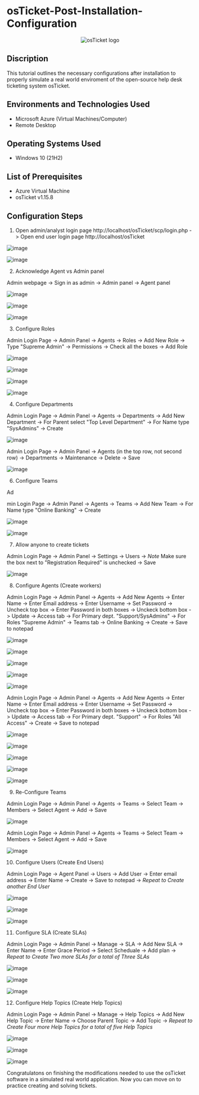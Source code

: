 # osTicket-Post-Installation-Configuration
<p align="center">
<img src="https://i.imgur.com/Clzj7Xs.png" alt="osTicket logo"/>
</p>

<h2>Discription </h2>

This tutorial outlines the necessary configurations after installation to properly simulate a real world enviroment of the open-source help desk ticketing system osTicket.<br />

<h2>Environments and Technologies Used</h2>

- Microsoft Azure (Virtual Machines/Computer)
- Remote Desktop
  
<h2>Operating Systems Used </h2>

- Windows 10</b> (21H2)

<h2>List of Prerequisites</h2>

- Azure Virtual Machine
- osTicket v1.15.8


<h2>Configuration Steps</h2>

1. Open admin/analyst login page http://localhost/osTicket/scp/login.php -> Open end user login page http://localhost/osTicket 
 <p> 
</p>

![image](https://github.com/user-attachments/assets/b8a0a16a-18d9-492d-93e3-b9eca5669332)
 <p> 
</p>

![image](https://github.com/user-attachments/assets/92aa8792-6bd6-48bd-a8f8-478b53b88f16)
 <p> 
</p>

2. Acknowledge Agent vs Admin panel  
 <p> 
</p>

Admin webpage -> Sign in as admin -> Admin panel -> Agent panel

![image](https://github.com/user-attachments/assets/7eeface6-2228-4786-b4e5-a095f33507bc)
 <p> 
</p>

![image](https://github.com/user-attachments/assets/486071fe-2ba4-4c6a-9591-871231976ed5)
 <p> 
</p>

![image](https://github.com/user-attachments/assets/6403fbde-143d-4a5e-8820-626e80fcf40d)
 <p> 
</p>

3. Configure Roles
 <p> 
</p>

Admin Login Page -> Admin Panel -> Agents -> Roles -> Add New Role -> Type "Supreme Admin" -> Permissions -> Check all the boxes -> Add Role
 <p> 
</p>

![image](https://github.com/user-attachments/assets/c88cd158-5ee3-4221-b331-a223e99ed207)
 <p> 
</p>

![image](https://github.com/user-attachments/assets/4b67e5ab-95e4-432a-ac01-07187479cd36)
 <p> 
</p>

![image](https://github.com/user-attachments/assets/f3e3a003-1e10-45bd-b172-06f82f4dbbe2)
 <p> 
</p>

![image](https://github.com/user-attachments/assets/a6874e44-fa6c-4664-8796-ea84b55183dc)
 <p> 
</p>

4. Configure Departments
 <p> 
</p>

Admin Login Page -> Admin Panel -> Agents -> Departments -> Add New Department -> For Parent select "Top Level Department" -> For Name type "SysAdmins" -> Create
 <p> 
</p>

![image](https://github.com/user-attachments/assets/1653c26d-e825-4116-9a2e-48dd5394947b)
 <p> 
</p>

Admin Login Page -> Admin Panel -> Agents (in the top row, not second row) -> Departments -> Maintenance -> Delete -> Save
 <p> 
</p>

![image](https://github.com/user-attachments/assets/1cca647a-cf5d-469b-b643-3a72b7f70c1d)
 <p> 
</p>

6. Configure Teams
 <p> 
</p>

Ad <p> 
</p>
min Login Page -> Admin Panel -> Agents -> Teams -> Add New Team -> For Name type "Online Banking" -> Create

![image](https://github.com/user-attachments/assets/39d4d901-f4bf-41c7-b36e-9b72adb4e456)
 <p> 
</p>

![image](https://github.com/user-attachments/assets/53dee0ae-9b68-4c2a-ba5a-0da2a27bd8cb)
 <p> 
</p>

7. Allow anyone to create tickets
 <p> 
</p>

Admin Login Page -> Admin Panel -> Settings -> Users -> *Note* Make sure the box next to "Registration Required" is unchecked -> Save 
 <p> 
</p>

![image](https://github.com/user-attachments/assets/ec467781-1996-4de4-8f85-7749c9d2f0dd)
 <p> 
</p>

8. Configure Agents (Create workers)
 <p> 
</p>

Admin Login Page -> Admin Panel -> Agents -> Add New Agents -> Enter Name -> Enter Email address -> Enter Username -> Set Password -> Uncheck top box -> Enter Password in both boxes -> Unckeck bottom box -> Update -> Access tab -> For Primary dept. "Support/SysAdmins" -> For Roles "Supreme Admin" -> Teams tab -> Online Banking -> Create -> Save to notepad
 <p> 
</p>

![image](https://github.com/user-attachments/assets/c29ec573-2224-4408-bb8c-8ef28601419e)
 <p> 
</p>

![image](https://github.com/user-attachments/assets/1307b1a9-750e-4391-9ac0-1ac213ae6cf8)
 <p> 
</p>

![image](https://github.com/user-attachments/assets/66b866cf-fc1b-4b05-bff3-03e78c25d815)
 <p> 
</p>

![image](https://github.com/user-attachments/assets/5376e259-6518-4487-aa66-0d35bc0560e3)
 <p> 
</p>

![image](https://github.com/user-attachments/assets/43bc501d-a4cf-414e-92db-042082c5bb29)
 <p> 
</p>

Admin Login Page -> Admin Panel -> Agents -> Add New Agents -> Enter Name -> Enter Email address -> Enter Username -> Set Password -> Uncheck top box -> Enter Password in both boxes -> Unckeck bottom box -> Update -> Access tab -> For Primary dept. "Support" -> For Roles "All Access" -> Create -> Save to notepad
 <p> 
</p>

![image](https://github.com/user-attachments/assets/7ad97cf2-07ba-4af7-8547-32cf2184d34d)
 <p> 
</p>

![image](https://github.com/user-attachments/assets/09ea5d5c-1c36-4abb-987d-3be56992617f)
 <p> 
</p>

![image](https://github.com/user-attachments/assets/b68a12a6-5b2c-4e4d-80d4-25be9d7516bf)
 <p> 
</p>

![image](https://github.com/user-attachments/assets/4b5a1c04-e914-4864-b107-82278b0c44d3)
 <p> 
</p>

![image](https://github.com/user-attachments/assets/3c6f3612-f84b-416c-be4e-4e2748ae6fc2)
 <p> 
</p>

9. Re-Configure Teams
<p> 
</p>

Admin Login Page -> Admin Panel -> Agents -> Teams -> Select Team -> Members -> Select Agent -> Add -> Save
 <p> 
</p>

![image](https://github.com/user-attachments/assets/cb3705b1-2599-42c4-b219-2bfa406b4efa)
 <p> 
</p>

Admin Login Page -> Admin Panel -> Agents -> Teams -> Select Team -> Members -> Select Agent -> Add -> Save
 <p> 
</p>

![image](https://github.com/user-attachments/assets/48664fb5-575f-4b5e-8499-cd6a97e446fd)
 <p> 
</p>

10. Configure Users (Create End Users)
 <p> 
</p>

Admin Login Page -> Agent Panel -> Users -> Add User -> Enter email address -> Enter Name -> Create -> Save to notepad -> *Repeat to Create another End User*
 <p> 
</p>

![image](https://github.com/user-attachments/assets/24db842d-4f47-44d1-9c38-ffef62574004)
 <p> 
</p>

![image](https://github.com/user-attachments/assets/ffdabdd5-be72-4452-b41b-1a07fc632ea7)
 <p> 
</p>

![image](https://github.com/user-attachments/assets/bb08d14f-46ba-4042-b52d-fd1b7937f23e)
 <p> 
</p>

11. Configure SLA (Create SLAs)
 <p> 
</p>

Admin Login Page -> Admin Panel -> Manage -> SLA -> Add New SLA -> Enter Name -> Enter Grace Period -> Select Scheduale -> Add plan -> *Repeat to Create Two more SLAs for a total of Three SLAs*
 <p> 
</p>

![image](https://github.com/user-attachments/assets/4b794586-a4df-42a7-9313-c21acb51b4f4)
 <p> 
</p>

![image](https://github.com/user-attachments/assets/ba5ea2ff-0319-44c2-ba70-9dc250f2538c)
 <p> 
</p>

![image](https://github.com/user-attachments/assets/76bfc716-7bd2-45ee-8aaa-5ed5abf20954)
 <p> 
</p>

12. Configure Help Topics (Create Help Topics)
 <p> 
</p>

Admin Login Page -> Admin Panel -> Manage -> Help Topics -> Add New Help Topic -> Enter Name -> Choose Parent Topic -> Add Topic -> *Repeat to Create Four more Help Topics for a total of five Help Topics*
 <p> 
</p>

![image](https://github.com/user-attachments/assets/0451205c-d3d8-42c7-9a1e-836f60a3bd59)
 <p> 
</p>

![image](https://github.com/user-attachments/assets/30a30e27-a221-47aa-bb8c-3be8fe0e4cda)
 <p> 
</p>

![image](https://github.com/user-attachments/assets/ca037cab-2be9-4e4d-9e0d-060a8e44524b)
 <p> 
</p>

Congratulatons on finishing the modifications needed to use the osTicket software in a simulated real world application. Now you can move on to practice creating and solving tickets.


